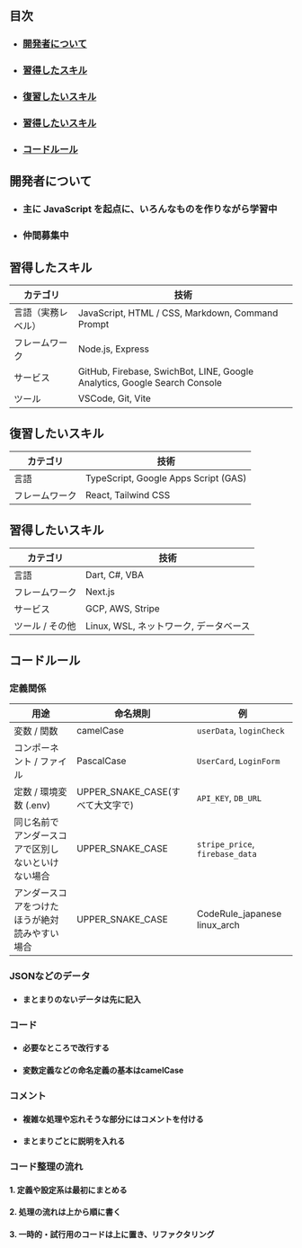 ## 目次 
- ### [開発者について](#開発者について-1) 
- ### [習得したスキル](#習得したいスキル-1) 
- ### [復習したいスキル](#復習したいスキル-1) 
- ### [習得したいスキル](#習得したいスキル-1) 
- ### [コードルール](#コードルール-1)

## 開発者について
- ### 主に JavaScript を起点に、いろんなものを作りながら学習中
- ### 仲間募集中

## 習得したスキル

| カテゴリ | 技術 |
|----------|------|
| 言語（実務レベル） | JavaScript, HTML / CSS, Markdown, Command Prompt |
| フレームワーク | Node.js, Express |
| サービス | GitHub, Firebase, SwichBot, LINE, Google Analytics, Google Search Console |
| ツール | VSCode, Git, Vite |

## 復習したいスキル

| カテゴリ | 技術 |
|----------|------|
| 言語 | TypeScript, Google Apps Script (GAS) |
| フレームワーク | React, Tailwind CSS |

## 習得したいスキル

| カテゴリ | 技術 |
|----------|------|
| 言語 | Dart, C#, VBA |
| フレームワーク | Next.js |
| サービス | GCP, AWS, Stripe |
| ツール / その他 | Linux, WSL, ネットワーク, データベース |

## コードルール

### 定義関係
| 用途 | 命名規則 | 例 |
|------|-----------|----|
| 変数 / 関数 | camelCase | `userData`, `loginCheck` |
| コンポーネント / ファイル | PascalCase | `UserCard`, `LoginForm` |
| 定数 / 環境変数 (.env) | UPPER_SNAKE_CASE(すべて大文字で) | `API_KEY`, `DB_URL` |
| 同じ名前でアンダースコアで区別しないといけない場合 | UPPER_SNAKE_CASE | `stripe_price`, `firebase_data` |
| アンダースコアをつけたほうが絶対読みやすい場合 | UPPER_SNAKE_CASE | CodeRule_japanese linux_arch |

### JSONなどのデータ
- #### まとまりのないデータは先に記入

### コード
- #### 必要なところで改行する
- #### 変数定義などの命名定義の基本はcamelCase

### コメント
- #### 複雑な処理や忘れそうな部分にはコメントを付ける  
- #### まとまりごとに説明を入れる

### コード整理の流れ
#### 1. 定義や設定系は最初にまとめる
#### 2. 処理の流れは上から順に書く
#### 3. 一時的・試行用のコードは上に置き、リファクタリング
